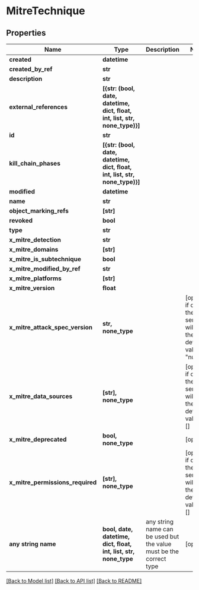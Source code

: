 # MitreTechnique


## Properties
Name | Type | Description | Notes
------------ | ------------- | ------------- | -------------
**created** | **datetime** |  | 
**created_by_ref** | **str** |  | 
**description** | **str** |  | 
**external_references** | **[{str: (bool, date, datetime, dict, float, int, list, str, none_type)}]** |  | 
**id** | **str** |  | 
**kill_chain_phases** | **[{str: (bool, date, datetime, dict, float, int, list, str, none_type)}]** |  | 
**modified** | **datetime** |  | 
**name** | **str** |  | 
**object_marking_refs** | **[str]** |  | 
**revoked** | **bool** |  | 
**type** | **str** |  | 
**x_mitre_detection** | **str** |  | 
**x_mitre_domains** | **[str]** |  | 
**x_mitre_is_subtechnique** | **bool** |  | 
**x_mitre_modified_by_ref** | **str** |  | 
**x_mitre_platforms** | **[str]** |  | 
**x_mitre_version** | **float** |  | 
**x_mitre_attack_spec_version** | **str, none_type** |  | [optional]  if omitted the server will use the default value of "null"
**x_mitre_data_sources** | **[str], none_type** |  | [optional]  if omitted the server will use the default value of []
**x_mitre_deprecated** | **bool, none_type** |  | [optional] 
**x_mitre_permissions_required** | **[str], none_type** |  | [optional]  if omitted the server will use the default value of []
**any string name** | **bool, date, datetime, dict, float, int, list, str, none_type** | any string name can be used but the value must be the correct type | [optional]

[[Back to Model list]](../README.md#documentation-for-models) [[Back to API list]](../README.md#documentation-for-api-endpoints) [[Back to README]](../README.md)


